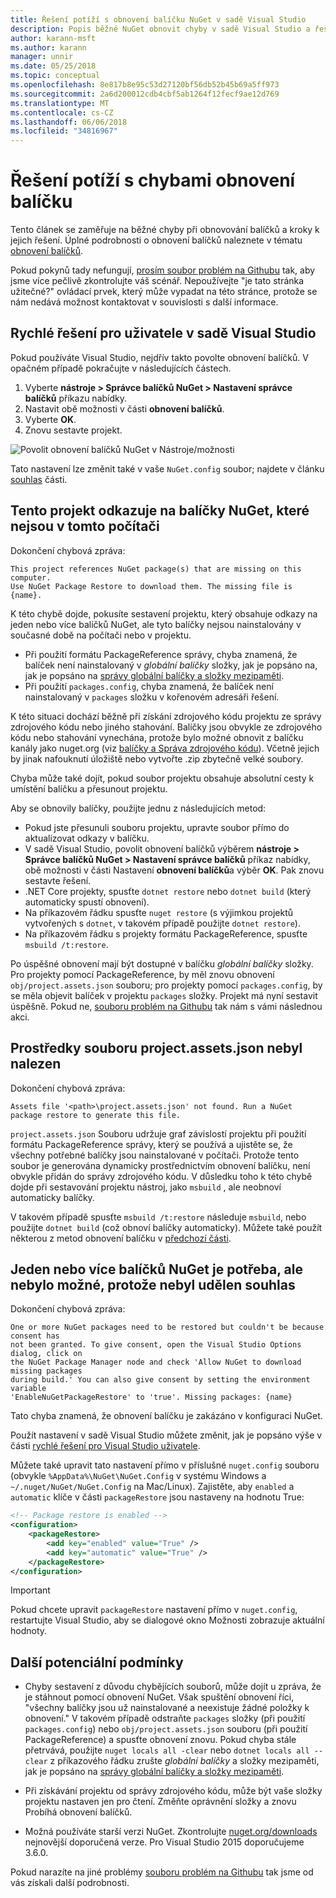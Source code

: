 ```yaml
---
title: Řešení potíží s obnovení balíčku NuGet v sadě Visual Studio
description: Popis běžné NuGet obnovit chyby v sadě Visual Studio a řešení potíží s nimi.
author: karann-msft
ms.author: karann
manager: unnir
ms.date: 05/25/2018
ms.topic: conceptual
ms.openlocfilehash: 8e817b8e95c53d27120bf56db52b45b69a5ff973
ms.sourcegitcommit: 2a6d200012cdb4cbf5ab1264f12fecf9ae12d769
ms.translationtype: MT
ms.contentlocale: cs-CZ
ms.lasthandoff: 06/06/2018
ms.locfileid: "34816967"
---
```

# <a name="troubleshooting-package-restore-errors"></a>Řešení potíží s chybami obnovení balíčku

Tento článek se zaměřuje na běžné chyby při obnovování balíčků a kroky k jejich řešení. Úplné podrobnosti o obnovení balíčků naleznete v tématu [obnovení balíčků](../consume-packages/package-restore.md#enabling-and-disabling-package-restore).

Pokud pokynů tady nefungují, [prosím soubor problém na Githubu](https://github.com/NuGet/docs.microsoft.com-nuget/issues) tak, aby jsme více pečlivě zkontrolujte váš scénář. Nepoužívejte "je tato stránka užitečné?" ovládací prvek, který může vypadat na této stránce, protože se nám nedává možnost kontaktovat v souvislosti s další informace.

## <a name="quick-solution-for-visual-studio-users"></a>Rychlé řešení pro uživatele v sadě Visual Studio

Pokud používáte Visual Studio, nejdřív takto povolte obnovení balíčků. V opačném případě pokračujte v následujících částech.

1. Vyberte **nástroje > Správce balíčků NuGet > Nastavení správce balíčků** příkazu nabídky.
1. Nastavit obě možnosti v části **obnovení balíčků**.
1. Vyberte **OK**.
1. Znovu sestavte projekt.

![Povolit obnovení balíčků NuGet v Nástroje/možnosti](../consume-packages/media/restore-01-autorestoreoptions.png)

Tato nastavení lze změnit také v vaše `NuGet.config` soubor; najdete v článku [souhlas](#consent) části.

<a name="missing"></a>

## <a name="this-project-references-nuget-packages-that-are-missing-on-this-computer"></a>Tento projekt odkazuje na balíčky NuGet, které nejsou v tomto počítači

Dokončení chybová zpráva:

```output
This project references NuGet package(s) that are missing on this computer.
Use NuGet Package Restore to download them. The missing file is {name}.
```

K této chybě dojde, pokusíte sestavení projektu, který obsahuje odkazy na jeden nebo více balíčků NuGet, ale tyto balíčky nejsou nainstalovány v současné době na počítači nebo v projektu.

- Při použití formátu PackageReference správy, chyba znamená, že balíček není nainstalovaný v *globální balíčky* složky, jak je popsáno na, jak je popsáno na [správy globální balíčky a složky mezipaměti](managing-the-global-packages-and-cache-folders.md).
- Při použití `packages.config`, chyba znamená, že balíček není nainstalovaný v `packages` složku v kořenovém adresáři řešení.

K této situaci dochází běžně při získání zdrojového kódu projektu ze správy zdrojového kódu nebo jiného stahování. Balíčky jsou obvykle ze zdrojového kódu nebo stahování vynechána, protože bylo možné obnovit z balíčku kanály jako nuget.org (viz [balíčky a Správa zdrojového kódu](Packages-and-Source-Control.md)). Včetně jejich by jinak nafouknutí úložiště nebo vytvořte .zip zbytečně velké soubory.

Chyba může také dojít, pokud soubor projektu obsahuje absolutní cesty k umístění balíčku a přesunout projektu.

Aby se obnovily balíčky, použijte jednu z následujících metod:

- Pokud jste přesunuli souboru projektu, upravte soubor přímo do aktualizovat odkazy v balíčku.
- V sadě Visual Studio, povolit obnovení balíčků výběrem **nástroje > Správce balíčků NuGet > Nastavení správce balíčků** příkaz nabídky, obě možnosti v části Nastavení **obnovení balíčků**a výběr  **OK**. Pak znovu sestavte řešení.
- .NET Core projekty, spusťte `dotnet restore` nebo `dotnet build` (který automaticky spustí obnovení).
- Na příkazovém řádku spusťte `nuget restore` (s výjimkou projektů vytvořených s `dotnet`, v takovém případě použijte `dotnet restore`).
- Na příkazovém řádku s projekty formátu PackageReference, spusťte `msbuild /t:restore`.

Po úspěšné obnovení mají být dostupné v balíčku *globální balíčky* složky. Pro projekty pomocí PackageReference, by měl znovu obnovení `obj/project.assets.json` souboru; pro projekty pomocí `packages.config`, by se měla objevit balíček v projektu `packages` složky. Projekt má nyní sestavit úspěšně. Pokud ne, [souboru problém na Githubu](https://github.com/NuGet/docs.microsoft.com-nuget/issues) tak nám s vámi následnou akci.

<a name="assets"></a>

## <a name="assets-file-projectassetsjson-not-found"></a>Prostředky souboru project.assets.json nebyl nalezen

Dokončení chybová zpráva:

```output
Assets file '<path>\project.assets.json' not found. Run a NuGet package restore to generate this file.
```

`project.assets.json` Souboru udržuje graf závislostí projektu při použití formátu PackageReference správy, který se používá a ujistěte se, že všechny potřebné balíčky jsou nainstalované v počítači. Protože tento soubor je generována dynamicky prostřednictvím obnovení balíčku, není obvykle přidán do správy zdrojového kódu. V důsledku toho k této chybě dojde při sestavování projektu nástroj, jako `msbuild` , ale neobnoví automaticky balíčky.

V takovém případě spusťte `msbuild /t:restore` následuje `msbuild`, nebo použijte `dotnet build` (což obnoví balíčky automaticky). Můžete také použít některou z metod obnovení balíčku v [předchozí části](#missing).

<a name="consent"></a>

## <a name="one-or-more-nuget-packages-need-to-be-restored-but-couldnt-be-because-consent-has-not-been-granted"></a>Jeden nebo více balíčků NuGet je potřeba, ale nebylo možné, protože nebyl udělen souhlas

Dokončení chybová zpráva:

```output
One or more NuGet packages need to be restored but couldn't be because consent has
not been granted. To give consent, open the Visual Studio Options dialog, click on
the NuGet Package Manager node and check 'Allow NuGet to download missing packages
during build.' You can also give consent by setting the environment variable
'EnableNuGetPackageRestore' to 'true'. Missing packages: {name}
```

Tato chyba znamená, že obnovení balíčku je zakázáno v konfiguraci NuGet.

Použít nastavení v sadě Visual Studio můžete změnit, jak je popsáno výše v části [rychlé řešení pro Visual Studio uživatele](#quick-solution-for-visual-studio-users).

Můžete také upravit tato nastavení přímo v příslušné `nuget.config` souboru (obvykle `%AppData%\NuGet\NuGet.Config` v systému Windows a `~/.nuget/NuGet/NuGet.Config` na Mac/Linux). Zajistěte, aby `enabled` a `automatic` klíče v části `packageRestore` jsou nastaveny na hodnotu True:

```xml
<!-- Package restore is enabled -->
<configuration>
    <packageRestore>
        <add key="enabled" value="True" />
        <add key="automatic" value="True" />
    </packageRestore>
</configuration>
```

> [!Important]
> Pokud chcete upravit `packageRestore` nastavení přímo v `nuget.config`, restartujte Visual Studio, aby se dialogové okno Možnosti zobrazuje aktuální hodnoty.

## <a name="other-potential-conditions"></a>Další potenciální podmínky

- Chyby sestavení z důvodu chybějících souborů, může dojít u zpráva, že je stáhnout pomocí obnovení NuGet. Však spuštění obnovení říci, "všechny balíčky jsou už nainstalované a neexistuje žádné položky k obnovení." V takovém případě odstraňte `packages` složky (při použití `packages.config`) nebo `obj/project.assets.json` souboru (při použití PackageReference) a spusťte obnovení znovu. Pokud chyba stále přetrvává, použijte `nuget locals all -clear` nebo `dotnet locals all --clear` z příkazového řádku zrušte *globální balíčky* a složky mezipaměti, jak je popsáno na [správy globální balíčky a složky mezipaměti](managing-the-global-packages-and-cache-folders.md).

- Při získávání projektu od správy zdrojového kódu, může být vaše složky projektu nastaven jen pro čtení. Změňte oprávnění složky a znovu Probíhá obnovení balíčků.

- Možná používáte starší verzi NuGet. Zkontrolujte [nuget.org/downloads](https://www.nuget.org/downloads) nejnovější doporučená verze. Pro Visual Studio 2015 doporučujeme 3.6.0.

Pokud narazíte na jiné problémy [souboru problém na Githubu](https://github.com/NuGet/docs.microsoft.com-nuget/issues) tak jsme od vás získali další podrobnosti.